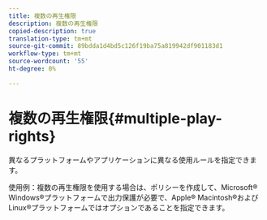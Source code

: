 ```yaml
---
title: 複数の再生権限
description: 複数の再生権限
copied-description: true
translation-type: tm+mt
source-git-commit: 89bdda1d4bd5c126f19ba75a819942df901183d1
workflow-type: tm+mt
source-wordcount: '55'
ht-degree: 0%

---
```



# 複数の再生権限{#multiple-play-rights}

異なるプラットフォームやアプリケーションに異なる使用ルールを指定できます。

使用例：複数の再生権限を使用する場合は、ポリシーを作成して、Microsoft® Windows®プラットフォームで出力保護が必要で、Apple® Macintosh®およびLinux®プラットフォームではオプションであることを指定できます。
